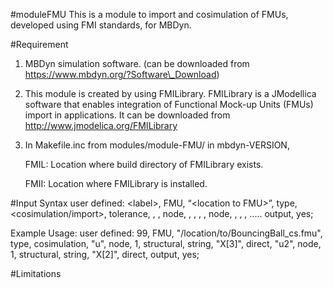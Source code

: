 #moduleFMU
This is a module to import and cosimulation of FMUs, developed using FMI standards, for MBDyn.

#Requirement
1. MBDyn simulation software. (can be downloaded from https://www.mbdyn.org/?Software\_Download)
2. This module is created by using FMILibrary. FMILibrary is a JModellica software  that enables integration of Functional Mock-up Units (FMUs) import in applications. It can be downloaded from http://www.jmodelica.org/FMILibrary
3. In Makefile.inc from modules/module-FMU/ in mbdyn-VERSION, 

	FMIL: Location where build directory of FMILibrary exists.

	FMII: Location where FMILibrary is installed. 

#Input Syntax 
user defined: \<label\>, FMU, “\<location to FMU\>”,
	type, \<cosimulation/import\>, tolerance, <tolerance value>,
	<fmu input variable>, node, <node label>, <node type>, <mbdyn equivalent>,
	<fmu input variable>, node, <node label>, <node type>, <mbdyn equivalent>,
	.....
	output, yes;

Example Usage:
user defined: 99, FMU, "/location/to/BouncingBall\_cs.fmu",
	type, cosimulation,
	"u", node, 1, structural, string, "X[3]", direct,
	"u2", node, 1, structural, string, "X[2]", direct,
	output, yes;

#Limitations


